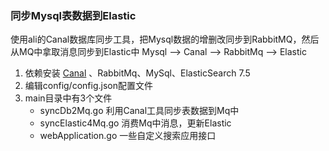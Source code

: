 ### 同步Mysql表数据到Elastic
使用ali的Canal数据库同步工具，把Mysql数据的增删改同步到RabbitMQ，然后从MQ中拿取消息同步到Elastic中
Mysql --> Canal --> RabbitMq --> Elastic

1. 依赖安装 [Canal](https://github.com/alibaba/canal) 、RabbitMq、MySql、ElasticSearch 7.5
2. 编辑config/config.json配置文件
3. main目录中有3个文件 
    - syncDb2Mq.go 利用Canal工具同步表数据到Mq中
    - syncElastic4Mq.go 消费Mq中消息，更新Elastic
    - webApplication.go 一些自定义搜索应用接口







